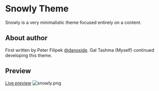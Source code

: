 Snowly Theme
============

Snowly is a very minimalistic theme focused entirely on a content.

About author
------
First written by Peter Filipek [@danoxide](https://twitter.com/danoxide). 
Gal Tashma (Myself) continued developing this theme. 

Preview
----------
[Live preview](http://bitterb.it)
![snowly.png](https://bitbucket.org/repo/bn6RAr/images/1660362658-snowly.png)
